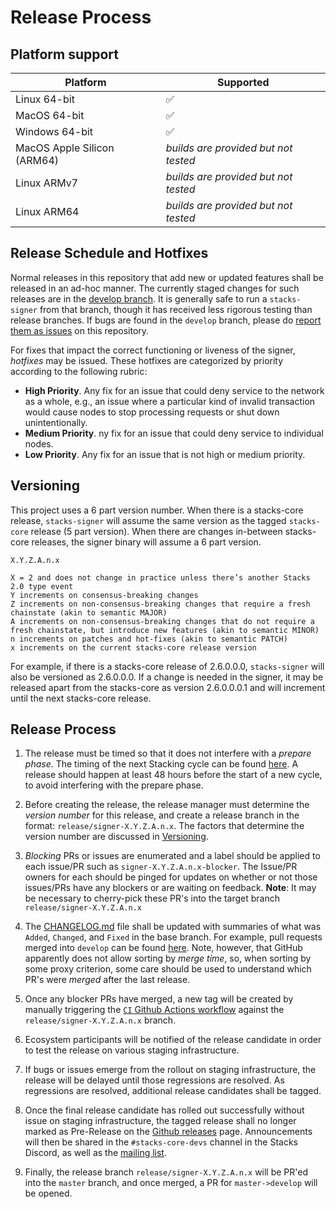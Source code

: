 # Release Process

## Platform support

| Platform                    | Supported                            |
| --------------------------- | ------------------------------------ |
| Linux 64-bit                | :white_check_mark:                   |
| MacOS 64-bit                | :white_check_mark:                   |
| Windows 64-bit              | :white_check_mark:                   |
| MacOS Apple Silicon (ARM64) | _builds are provided but not tested_ |
| Linux ARMv7                 | _builds are provided but not tested_ |
| Linux ARM64                 | _builds are provided but not tested_ |


## Release Schedule and Hotfixes

Normal releases in this repository that add new or updated features shall be released in an ad-hoc manner. The currently staged changes for such releases
are in the [develop branch](https://github.com/stacks-network/stacks-core/tree/develop). It is generally safe to run a `stacks-signer` from that branch, though it has received less rigorous testing than release branches. If bugs are found in the `develop` branch, please do [report them as issues](https://github.com/stacks-network/stacks-core/issues) on this repository.

For fixes that impact the correct functioning or liveness of the signer, _hotfixes_ may be issued. These hotfixes are categorized by priority
according to the following rubric:

- **High Priority**. Any fix for an issue that could deny service to the network as a whole, e.g., an issue where a particular kind of invalid transaction would cause nodes to stop processing requests or shut down unintentionally. 
- **Medium Priority**. ny fix for an issue that could deny service to individual nodes.
- **Low Priority**. Any fix for an issue that is not high or medium priority. 

## Versioning

This project uses a 6 part version number. When there is a stacks-core release, `stacks-signer` will assume the same version as the tagged `stacks-core` release (5 part version). When there are changes in-between stacks-core releases, the signer binary will assume a 6 part version. 

```
X.Y.Z.A.n.x

X = 2 and does not change in practice unless there’s another Stacks 2.0 type event
Y increments on consensus-breaking changes
Z increments on non-consensus-breaking changes that require a fresh chainstate (akin to semantic MAJOR)
A increments on non-consensus-breaking changes that do not require a fresh chainstate, but introduce new features (akin to semantic MINOR)
n increments on patches and hot-fixes (akin to semantic PATCH)
x increments on the current stacks-core release version
```

For example, if there is a stacks-core release of 2.6.0.0.0, `stacks-signer` will also be versioned as 2.6.0.0.0. If a change is needed in the signer, it may be released apart from the stacks-core as version 2.6.0.0.0.1 and will increment until the next stacks-core release.

## Release Process


1. The release must be timed so that it does not interfere with a _prepare
   phase_. The timing of the next Stacking cycle can be found
   [here](https://stx.eco/dao/tools). A release should happen
   at least 48 hours before the start of a new cycle, to avoid interfering
   with the prepare phase.

2. Before creating the release, the release manager must determine the _version
   number_ for this release, and create a release branch in the format: `release/signer-X.Y.Z.A.n.x`.
   The factors that determine the version number are discussed in [Versioning](#versioning).

3. _Blocking_ PRs or issues are enumerated and a label should be applied to each
   issue/PR such as `signer-X.Y.Z.A.n.x-blocker`. The Issue/PR owners for each should be pinged
   for updates on whether or not those issues/PRs have any blockers or are waiting on feedback.
   __Note__: It may be necessary to cherry-pick these PR's into the target branch `release/signer-X.Y.Z.A.n.x`

4. The [CHANGELOG.md](./CHANGELOG.md) file shall be updated with summaries of what
   was `Added`, `Changed`, and `Fixed` in the base branch. For example, pull requests
   merged into `develop` can be found [here](https://github.com/stacks-network/stacks-blockchain/pulls?q=is%3Apr+is%3Aclosed+base%3Adevelop+sort%3Aupdated-desc).
   Note, however, that GitHub apparently does not allow sorting by _merge time_,
   so, when sorting by some proxy criterion, some care should be used to understand
   which PR's were _merged_ after the last release.

5. Once any blocker PRs have merged, a new tag will be created
   by manually triggering the [`CI` Github Actions workflow](https://github.com/stacks-network/stacks-core/actions/workflows/ci.yml)
   against the `release/signer-X.Y.Z.A.n.x` branch.

6. Ecosystem participants will be notified of the release candidate in order
   to test the release on various staging infrastructure.

7. If bugs or issues emerge from the rollout on staging infrastructure, the release
   will be delayed until those regressions are resolved. As regressions are resolved,
   additional release candidates shall be tagged.

8. Once the final release candidate has rolled out successfully without issue on staging
   infrastructure, the tagged release shall no longer marked as Pre-Release on the [Github releases](https://github.com/stacks-network/stacks-blockchain/releases/)
   page. Announcements will then be shared in the `#stacks-core-devs` channel in the
   Stacks Discord, as well as the [mailing list](https://groups.google.com/a/stacks.org/g/announce).

9. Finally, the release branch `release/signer-X.Y.Z.A.n.x` will be PR'ed into the `master` branch, and once merged, a PR for `master->develop` will be opened. 